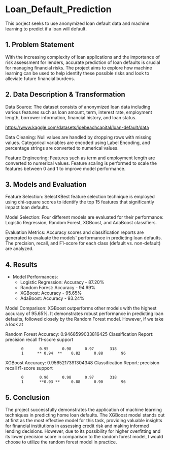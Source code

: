 # Loan_Default_Prediction

This porject seeks to use anonymized loan default data and machine learning to predict if a loan will default.


## 1. Problem Statement

With the increasing complexity of loan applications and the importance of risk assessment for lenders, accurate prediction of loan defaults is crucial for managing financial risks. The project aims to explore how machine learning can be used to help identify these possible risks and look to alleviate future financial burdens.


## 2. Data Description & Transformation

Data Source: The dataset consists of anonymized loan data including various features such as loan amount, term, interest rate, employment length, borrower information, financial history, and loan status.

https://www.kaggle.com/datasets/joebeachcapital/loan-default/data

Data Cleaning: Null values are handled by dropping rows with missing values. Categorical variables are encoded using Label Encoding, and percentage strings are converted to numerical values.

Feature Engineering: Features such as term and employment length are converted to numerical values. Feature scaling is performed to scale the features between 0 and 1 to improve model performance.


## 3. Models and Evaluation

Feature Selection: SelectKBest feature selection technique is employed using chi-square scores to identify the top 15 features that significantly impact loan defaults.

Model Selection: Four different models are evaluated for their performance: Logistic Regression, Random Forest, XGBoost, and AdaBoost classifiers.

Evaluation Metrics: Accuracy scores and classification reports are generated to evaluate the models' performance in predicting loan defaults. The precision, recall, and F1-score for each class (default vs. non-default) are analyzed.


## 4. Results

* Model Performances:
  * Logistic Regression: Accuracy - 87.20%
  * Random Forest: Accuracy - 94.69%
  * XGBoost: Accuracy - 95.65%
  * AdaBoost: Accuracy - 93.24%

Model Comparison: XGBoost outperforms other models with the highest accuracy of 95.65%. It demonstrates robust performance in predicting loan defaults, followed closely by the Random Forest model. However, if we take a look at 

Random Forest
Accuracy: 0.9468599033816425
Classification Report:
               precision    recall  f1-score   support

           0       0.95      0.98      0.97       318
           1      ** 0.94  **    0.82      0.88        96


XGBoost
Accuracy: 0.9565217391304348
Classification Report:
               precision    recall  f1-score   support

           0       0.96      0.98      0.97       318
           1       **0.93 **     0.88      0.90        96



## 5. Conclusion

The project successfully demonstrates the application of machine learning techniques in predicting home loan defaults. The XGBoost model stands out at first as the most effective model for this task, providing valuable insights for financial institutions in assessing credit risk and making informed lending decisions. However, due to its possibility for higher overfitting and its lower precision score in comparison to the random forest model, I would choose to utilize the random forest model in practice.
